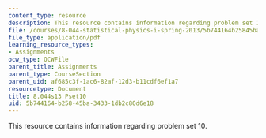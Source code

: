 ```yaml
---
content_type: resource
description: This resource contains information regarding problem set 10.
file: /courses/8-044-statistical-physics-i-spring-2013/5b744164b25845ba34331db2c80d6e18_MIT8_044S13_ps10.pdf
file_type: application/pdf
learning_resource_types:
- Assignments
ocw_type: OCWFile
parent_title: Assignments
parent_type: CourseSection
parent_uid: af685c3f-1ac6-82af-12d3-b11cdf6ef1a7
resourcetype: Document
title: 8.044s13 Pset10
uid: 5b744164-b258-45ba-3433-1db2c80d6e18
---
```

This resource contains information regarding problem set 10.


